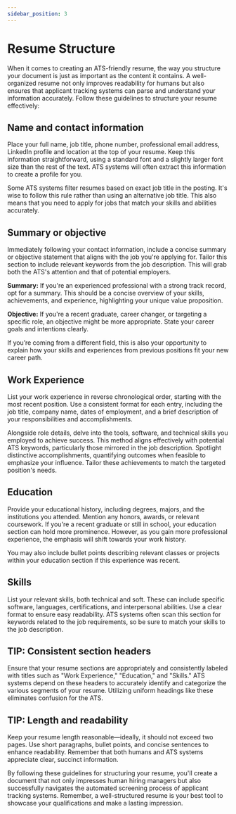 ```yaml
---
sidebar_position: 3
---
```


# Resume Structure

When it comes to creating an ATS-friendly resume, the way you structure your document is just as important as the content it contains. A well-organized resume not only improves readability for humans but also ensures that applicant tracking systems can parse and understand your information accurately. Follow these guidelines to structure your resume effectively:

## Name and contact information

Place your full name, job title, phone number, professional email address, LinkedIn profile and location at the top of your resume. Keep this information straightforward, using a standard font and a slightly larger font size than the rest of the text. ATS systems will often extract this information to create a profile for you.

Some ATS systems filter resumes based on exact job title in the posting. It's wise to follow this rule rather than using an alternative job title. This also means that you need to apply for jobs that match your skills and abilities accurately.

## Summary or objective

Immediately following your contact information, include a concise summary or objective statement that aligns with the job you're applying for. Tailor this section to include relevant keywords from the job description. This will grab both the ATS's attention and that of potential employers.

**Summary:** If you're an experienced professional with a strong track record, opt for a summary. This should be a concise overview of your skills, achievements, and experience, highlighting your unique value proposition.

**Objective:** If you're a recent graduate, career changer, or targeting a specific role, an objective might be more appropriate. State your career goals and intentions clearly.

If you’re coming from a different field, this is also your opportunity to explain how your skills and experiences from previous positions fit your new career path.

## Work Experience

List your work experience in reverse chronological order, starting with the most recent position. Use a consistent format for each entry, including the job title, company name, dates of employment, and a brief description of your responsibilities and accomplishments.

Alongside role details, delve into the tools, software, and technical skills you employed to achieve success. This method aligns effectively with potential ATS keywords, particularly those mirrored in the job description. Spotlight distinctive accomplishments, quantifying outcomes when feasible to emphasize your influence. Tailor these achievements to match the targeted position's needs.

## Education

Provide your educational history, including degrees, majors, and the institutions you attended. Mention any honors, awards, or relevant coursework. If you're a recent graduate or still in school, your education section can hold more prominence. However, as you gain more professional experience, the emphasis will shift towards your work history.

You may also include bullet points describing relevant classes or projects within your education section if this experience was recent.

## Skills

List your relevant skills, both technical and soft. These can include specific software, languages, certifications, and interpersonal abilities. Use a clear format to ensure easy readability. ATS systems often scan this section for keywords related to the job requirements, so be sure to match your skills to the job description.

## **TIP:** Consistent section headers

Ensure that your resume sections are appropriately and consistently labeled with titles such as "Work Experience," "Education," and "Skills." ATS systems depend on these headers to accurately identify and categorize the various segments of your resume. Utilizing uniform headings like these eliminates confusion for the ATS.

## **TIP:** Length and readability

Keep your resume length reasonable—ideally, it should not exceed two pages. Use short paragraphs, bullet points, and concise sentences to enhance readability. Remember that both humans and ATS systems appreciate clear, succinct information.

By following these guidelines for structuring your resume, you'll create a document that not only impresses human hiring managers but also successfully navigates the automated screening process of applicant tracking systems. Remember, a well-structured resume is your best tool to showcase your qualifications and make a lasting impression.

